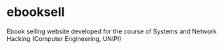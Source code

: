 # ebooksell
Ebook selling website developed for the course of Systems and Network Hacking (Computer Engineering, UNIPI)
